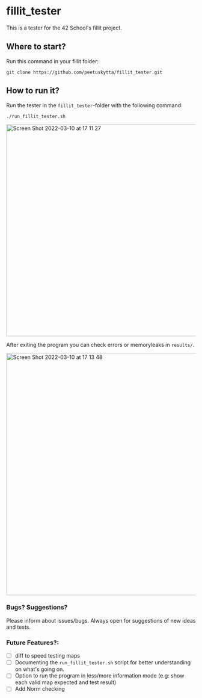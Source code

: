 # fillit_tester

This is a tester for the 42 School's fillit project.

## Where to start?

Run this command in your fillit folder:

```git clone https://github.com/peetuskytta/fillit_tester.git```

## How to run it?

Run the tester in the `fillit_tester`-folder with the following command:

`./run_fillit_tester.sh`

<img width="563" alt="Screen Shot 2022-03-10 at 17 11 27" src="https://user-images.githubusercontent.com/77061872/157691714-c20ccb62-afd7-47c6-9d02-1bbd0cf3b352.png">

After exiting the program you can check errors or memoryleaks in `results/`.

<img width="643" alt="Screen Shot 2022-03-10 at 17 13 48" src="https://user-images.githubusercontent.com/77061872/157692225-c6ea7a6e-9c3e-4b11-b727-d40fe23149aa.png">

### Bugs? Suggestions?

Please inform about issues/bugs. Always open for suggestions of new ideas and tests.

### Future Features?:

- [ ] diff to speed testing maps
- [ ] Documenting the `run_fillit_tester.sh` script for better understanding on what's going on.
- [ ] Option to run the program in less/more information mode (e.g: show each valid map expected and test result)
- [ ] Add Norm checking
